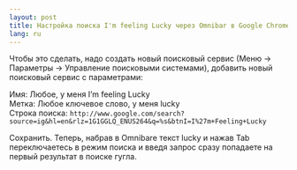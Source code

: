 ```yaml
---
layout: post
title: Настройка поиска I'm feeling Lucky через Omnibar в Google Chrome 
lang: ru
---
```


Чтобы это сделать, надо создать новый поисковый сервис (Меню → Параметры → Управление поисковыми системами), добавить новый поисковый сервис с параметрами:

Имя: Любое, у меня I’m feeling Lucky  
Метка: Любое ключевое слово, у меня lucky  
Строка поиска: `http://www.google.com/search?source=ig&hl=en&rlz=1G1GGLQ_ENUS264&q=%s&btnI=I%27m+Feeling+Lucky`

Сохранить. Теперь, набрав в Omnibarе текст lucky и нажав Tab переключаетесь в режим поиска и введя запрос сразу попадаете на первый результат в поиске гугла.
